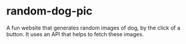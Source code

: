 # random-dog-pic
A fun website that generates random images of dog, by the click of a button. 
It uses an API that helps to fetch these images. 
